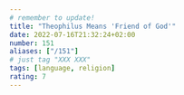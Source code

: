 ```yaml
---
# remember to update!
title: "Theophilus Means 'Friend of God'"
date: 2022-07-16T21:32:24+02:00
number: 151
aliases: ["/151"]
# just tag "XXX XXX"
tags: [language, religion]
rating: 7
---
```

